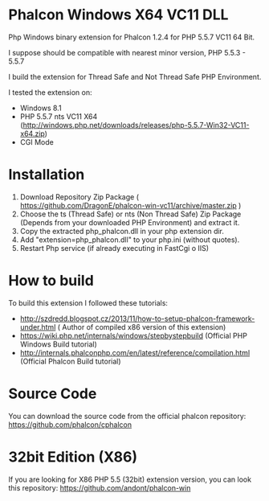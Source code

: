 Phalcon Windows X64 VC11 DLL
====================

Php Windows binary extension for Phalcon 1.2.4 for PHP 5.5.7 VC11 64 Bit.

I suppose should be compatible with nearest minor version, PHP 5.5.3 - 5.5.7

I build the extension for Thread Safe and Not Thread Safe PHP Environment.

I tested the extension on: 
- Windows 8.1
- PHP 5.5.7 nts VC11 X64 (http://windows.php.net/downloads/releases/php-5.5.7-Win32-VC11-x64.zip)
- CGI Mode

Installation 
======
1. Download Repository Zip Package ( https://github.com/DragonE/phalcon-win-vc11/archive/master.zip ) 
2. Choose the ts (Thread Safe) or nts (Non Thread Safe) Zip Package (Depends from your downloaded PHP Environment) and extract it. 
3. Copy the extracted php_phalcon.dll in your php extension dir.
4. Add "extension=php_phalcon.dll" to your php.ini (without quotes).
5. Restart Php service (if already executing in FastCgi o IIS)

How to build
======
To build this extension I followed these tutorials:
- http://szdredd.blogspot.cz/2013/11/how-to-setup-phalcon-framework-under.html ( Author of compiled x86 version of this extension)
- https://wiki.php.net/internals/windows/stepbystepbuild (Official PHP Windows Build tutorial)
- http://internals.phalconphp.com/en/latest/reference/compilation.html (Official Phalcon Build tutorial)

Source Code
======
You can download the source code from the official phalcon repository: https://github.com/phalcon/cphalcon

32bit Edition (X86)
======
If you are looking for X86 PHP 5.5 (32bit) extension version, you can look this repository: https://github.com/andont/phalcon-win
